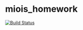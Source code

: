 # miois_homework

[![Build Status](https://github.com/khasanovvt/miois_homework.jl/actions/workflows/CI.yml/badge.svg?branch=main)](https://github.com/khasanovvt/miois_homework.jl/actions/workflows/CI.yml?query=branch%3Amain)

